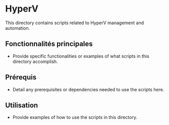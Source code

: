 # HyperV

This directory contains scripts related to HyperV management and automation.

## Fonctionnalités principales
- Provide specific functionalities or examples of what scripts in this directory accomplish.

## Prérequis
- Detail any prerequisites or dependencies needed to use the scripts here.

## Utilisation
- Provide examples of how to use the scripts in this directory.
